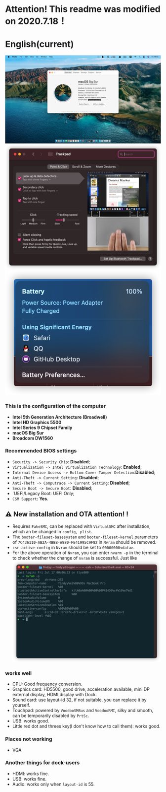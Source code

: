 # Attention! This readme was modified on 2020.7.18！
# English(current)

![关于本机](./Pic/ScreenShoot.jpg)
![触摸板](./Pic/trackpad.png)
![电池](./Pic/battery.png)

 
### This is the configuration of the computer

- **Intel 5th Generation Architecture (Broadwell)**
- **Intel HD Graphics 5500**
- **Intel Series 9 Chipset Family**
- **macOS Big Sur**
- **Broadcom DW1560**


### Recommended **BIOS** settings
- `Security -> Security Chip`: **Disabled**;
- `Virtualization -> Intel Virtualization Technology`: **Enabled**;
- `Internal Device Access -> Bottom Cover Tamper Detection`:**Disabled**;
- `Anti-Theft -> Current Setting`: **Disabled**;
- `Anti-Theft -> Computrace -> Current Setting`: **Disabled**;
- `Secure Boot -> Secure Boot`: **Disabled**;
- `UEFI/Legacy Boot: UEFI Only;
- `CSM Support`: **Yes**.

## ⚠️ New installation and OTA attention! !

- Requires `FakeSMC`, can be replaced with `VirtualSMC` after installation, which an be changed in `config, plist`.
- The `booter-fileset-basesystem` and `booter-fileset-kernel` parameters of `7C436110-AB2A-4BBB-A880-FE41995C9F82` in `Nvram` should be removed.
- `csr-active-config` in `Nvram` should be set to `00000000<data>`.
- For the above operation of `Nvram`, you can enter `nvarm -p` in the terminal to check whether the change of `nvram` is successful. Just like 
![](/Pic/nvram.png)

###  works well

- CPU: Good frequency conversion.
- Graphics card: HD5500, good drive, acceleration available, mini DP external display, HDMI display with Dock.
- Sound card: use layout-id 32, if not suitable, you can replace it by yourself.
- Touchpad: powered by `VoodooSMBus` and `VoodooRMI`, silky and smooth, can be temporarily disabled by `PrtSc`.
- USB: works good.
- Little red dot and threes key(I don't know how to call them): works good.

### Places not working
- VGA

### Another things for dock-users
- HDMI: works fine.
- USB: works fine.
- Audio: works only when `layout-id` is 55.
